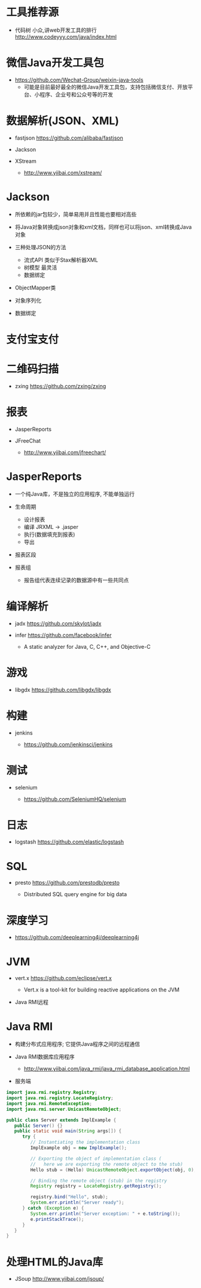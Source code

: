 # 工具推荐源

- 代码树 小众,讲web开发工具的排行 <http://www.codeyyy.com/java/index.html>

# 微信Java开发工具包

- <https://github.com/Wechat-Group/weixin-java-tools>
  - 可能是目前最好最全的微信Java开发工具包，支持包括微信支付、开放平台、小程序、企业号和公众号等的开发

# 数据解析(JSON、XML)

- fastjson <https://github.com/alibaba/fastjson>
- Jackson
- XStream

  - <http://www.yiibai.com/xstream/>

# Jackson

- 所依赖的jar包较少，简单易用并且性能也要相对高些
- 将Java对象转换成json对象和xml文档，同样也可以将json、xml转换成Java对象
- 三种处理JSON的方法

  - 流式API 类似于Stax解析器XML
  - 树模型 最灵活
  - 数据绑定

- ObjectMapper类

- 对象序列化

- 数据绑定

# 支付宝支付

# 二维码扫描

- zxing <https://github.com/zxing/zxing>

# 报表

- JasperReports
- JFreeChat

  - <http://www.yiibai.com/jfreechart/>

# JasperReports

- 一个纯Java库，不是独立的应用程序, 不能单独运行
- 生命周期

  - 设计报表
  - 编译 JRXML -> .jasper
  - 执行(数据填充到报表)
  - 导出

- 报表区段

- 报表组

  - 报告组代表连续记录的数据源中有一些共同点

# 编译解析

- jadx <https://github.com/skylot/jadx>

- infer <https://github.com/facebook/infer>

  - A static analyzer for Java, C, C++, and Objective-C

# 游戏

- libgdx <https://github.com/libgdx/libgdx>

# 构建

- jenkins

  - <https://github.com/jenkinsci/jenkins>


# 测试

- selenium

  - <https://github.com/SeleniumHQ/selenium>

# 日志

- logstash <https://github.com/elastic/logstash>

# SQL

- presto <https://github.com/prestodb/presto>

  - Distributed SQL query engine for big data

# 深度学习

- <https://github.com/deeplearning4j/deeplearning4j>

# JVM

- vert.x <https://github.com/eclipse/vert.x>

  - Vert.x is a tool-kit for building reactive applications on the JVM

- Java RMI远程

# Java RMI

- 构建分布式应用程序; 它提供Java程序之间的远程通信
- Java RMI数据库应用程序

  - <http://www.yiibai.com/java_rmi/java_rmi_database_application.html>

- 服务端

```java
import java.rmi.registry.Registry;
import java.rmi.registry.LocateRegistry;
import java.rmi.RemoteException;
import java.rmi.server.UnicastRemoteObject;

public class Server extends ImplExample {
   public Server() {}
   public static void main(String args[]) {
      try {
         // Instantiating the implementation class
         ImplExample obj = new ImplExample();

         // Exporting the object of implementation class (
         //   here we are exporting the remote object to the stub)
         Hello stub = (Hello) UnicastRemoteObject.exportObject(obj, 0);  

         // Binding the remote object (stub) in the registry
         Registry registry = LocateRegistry.getRegistry();

         registry.bind("Hello", stub);  
         System.err.println("Server ready");
      } catch (Exception e) {
         System.err.println("Server exception: " + e.toString());
         e.printStackTrace();
      }
   }
}
```

# 处理HTML的Java库

- JSoup <http://www.yiibai.com/jsoup/>
